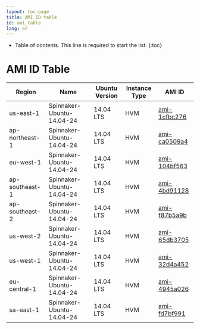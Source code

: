 ```yaml
---
layout: toc-page
title: AMI ID table
id: ami_table
lang: en
---
```


* Table of contents. This line is required to start the list.
{:toc}

# AMI ID Table


| Region           | Name                       | Ubuntu Version   | Instance Type   | AMI ID                                                                                               |
| ---------------- | -------------------------- | ---------------- | --------------- | --------------                                                                                       |
| us-east-1        | Spinnaker-Ubuntu-14.04-24  | 14.04 LTS        | HVM             | [ami-1cfbc276](https://console.aws.amazon.com/ec2/home?region=us-east-1#launchAmi=ami-1cfbc276)      |
| ap-northeast-1   | Spinnaker-Ubuntu-14.04-24  | 14.04 LTS        | HVM             | [ami-ca0509a4](https://console.aws.amazon.com/ec2/home?region=ap-northeast-1#launchAmi=ami-ca0509a4) |
| eu-west-1        | Spinnaker-Ubuntu-14.04-24  | 14.04 LTS        | HVM             | [ami-104bf563](https://console.aws.amazon.com/ec2/home?region=eu-west-1#launchAmi=ami-104bf563)      |
| ap-southeast-1   | Spinnaker-Ubuntu-14.04-24  | 14.04 LTS        | HVM             | [ami-4bd91128](https://console.aws.amazon.com/ec2/home?region=ap-southeast-1#launchAmi=ami-4bd91128) |
| ap-southeast-2   | Spinnaker-Ubuntu-14.04-24  | 14.04 LTS        | HVM             | [ami-f87b5a9b](https://console.aws.amazon.com/ec2/home?region=ap-southeast-2#launchAmi=ami-f87b5a9b) |
| us-west-2        | Spinnaker-Ubuntu-14.04-24  | 14.04 LTS        | HVM             | [ami-65db3705](https://console.aws.amazon.com/ec2/home?region=us-west-2#launchAmi=ami-65db3705)      |
| us-west-1        | Spinnaker-Ubuntu-14.04-24  | 14.04 LTS        | HVM             | [ami-32d4a452](https://console.aws.amazon.com/ec2/home?region=us-west-1#launchAmi=ami-32d4a452)      |
| eu-central-1     | Spinnaker-Ubuntu-14.04-24  | 14.04 LTS        | HVM             | [ami-4945a026](https://console.aws.amazon.com/ec2/home?region=eu-central-1#launchAmi=ami-4945a026)   |
| sa-east-1        | Spinnaker-Ubuntu-14.04-24  | 14.04 LTS        | HVM             | [ami-fd7bf991](https://console.aws.amazon.com/ec2/home?region=sa-east-1#launchAmi=ami-fd7bf991)      |
